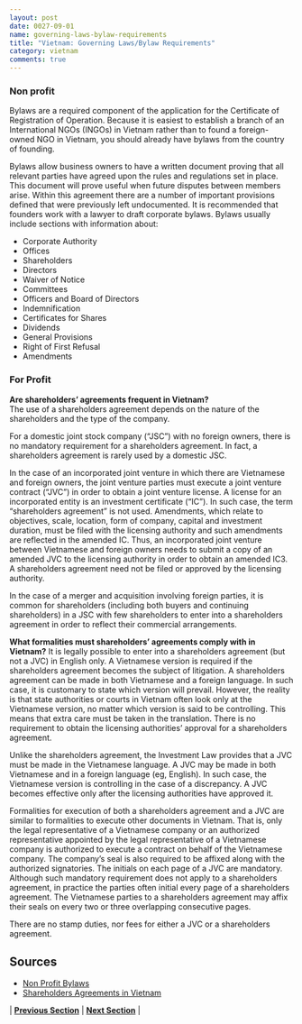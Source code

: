 ```yaml
---
layout: post
date: 0027-09-01
name: governing-laws-bylaw-requirements
title: "Vietnam: Governing Laws/Bylaw Requirements"
category: vietnam
comments: true
---
```


### Non profit
Bylaws are a required component of the application for the Certificate of Registration of Operation. Because it is easiest to establish a branch of an International NGOs (INGOs) in Vietnam rather than to found a foreign-owned NGO in Vietnam, you should already have bylaws from the country of founding. 

Bylaws allow business owners to have a written document proving that all relevant parties have agreed upon the rules and regulations set in place. This document will prove useful when future disputes between members arise. Within this agreement there are a number of important provisions defined that were previously left undocumented. It is recommended that founders work with a lawyer to draft corporate bylaws. Bylaws usually include sections with information about:
- Corporate Authority
- Offices
- Shareholders
- Directors 
- Waiver of Notice
- Committees 
- Officers and Board of Directors
- Indemnification
- Certificates for Shares
- Dividends 
- General Provisions
- Right of First Refusal
- Amendments 

### For Profit				
**Are shareholders’ agreements frequent in Vietnam?**	
The use of a shareholders agreement depends on the nature of the shareholders and the type of the company.
					
For a domestic joint stock company (“JSC”) with no foreign owners, there is no mandatory requirement for a shareholders agreement. In fact, a shareholders agreement is rarely used by a domestic JSC.
					
In the case of an incorporated joint venture in which there are Vietnamese and foreign owners, the joint venture parties must execute a joint venture contract (“JVC”) in order to obtain a joint venture license. A license for an incorporated entity is an investment certificate (“IC”). In such case, the term “shareholders agreement” is not used. Amendments, which relate to objectives, scale, location, form of company, capital and investment duration, must be filed with the licensing authority and such amendments are reflected in the amended IC. Thus, an incorporated joint venture between Vietnamese and foreign owners needs to submit a copy of an amended JVC to the licensing authority in order to obtain an amended IC3. A shareholders agreement need not be filed or approved by the licensing authority.
					
In the case of a merger and acquisition involving foreign parties, it is common for shareholders (including both buyers and continuing shareholders) in a JSC with few shareholders to enter into a shareholders agreement in order to reflect their commercial arrangements.
					
**What formalities must shareholders’ agreements comply with in Vietnam?**
It is legally possible to enter into a shareholders agreement (but not a JVC) in English only. A Vietnamese version is required if the shareholders agreement becomes the subject of litigation. A shareholders agreement can be made in both Vietnamese and a foreign language. In such case, it is customary to state which version will prevail. However, the reality is that state authorities or courts in Vietnam often look only at the Vietnamese version, no matter which version is said to be controlling. This means that extra care must be taken in the translation. There is no requirement to obtain the licensing authorities’ approval for a shareholders agreement.
					
Unlike the shareholders agreement, the Investment Law provides that a JVC must be made in the Vietnamese language. A JVC may be made in both Vietnamese and in a foreign language (eg, English). In such case, the Vietnamese version is controlling in the case of a discrepancy. A JVC becomes effective only after the licensing authorities have approved it.
					
Formalities for execution of both a shareholders agreement and a JVC are similar to formalities to execute other documents in Vietnam. That is, only the legal representative of a Vietnamese company or an authorized representative appointed by the legal representative of a Vietnamese company is authorized to execute a contract on behalf of the Vietnamese company. The company’s seal is also required to be affixed along with the authorized signatories. The initials on each page of a JVC are mandatory. Although such mandatory requirement does not apply to a shareholders agreement, in practice the parties often initial every page of a shareholders agreement. The Vietnamese parties to a shareholders agreement may affix their seals on every two or three overlapping consecutive pages.
					
There are no stamp duties, nor fees for either a JVC or a shareholders agreement.


Sources
--- 
- [Non Profit Bylaws](https://nonprofitally.com/start-a-nonprofit/nonprofit-bylaws/)
- [Shareholders Agreements in Vietnam](https://www.ibanet.org/Document/Default.aspx?DocumentUid=294E9EEB-02C6-4A10-9926-3DF35DDF08A5)

| **[Previous Section]( https://neo-project.github.io/global-blockchain-compliance-hub//vietnam/vietnam-tax-and-auditing-requirements.html)** | **[Next Section]( https://neo-project.github.io/global-blockchain-compliance-hub//vietnam/vietnam-laws-token-sales.html)** |
